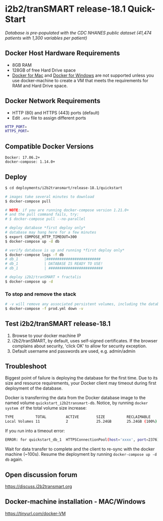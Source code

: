 # i2b2/tranSMART release-18.1 Quick-Start

_Database is pre-populated with the CDC NHANES public dataset (41,474 patients with 1,300 variables per patient)_

## Docker Host Hardware Requirements

-   8GB RAM
-   128GB of free Hard Drive space
-   [Docker for Mac](https://docs.docker.com/docker-for-mac) and [Docker for Windows](https://docs.docker.com/docker-for-windows/) are not supported unless you use docker-machine to create a VM that meets the requirements for RAM and Hard Drive space.

## Docker Network Requirements

-   HTTP (80) and HTTPS (443) ports (default)
-   Edit `.env` file to assign different ports

```bash
HTTP_PORT=
HTTPS_PORT=
```

## Compatible Docker Versions

    Docker: 17.06.2+
    docker-compose: 1.14.0+

## Deploy

```bash
$ cd deployments/i2b2transmart/release-18.1/quickstart

# images take several minutes to download
$ docker-compose pull

# NOTE: if you are running docker-compose version 1.21.0+
# and the pull command fails, try:
# $ docker-compose pull --no-parallel

# deploy database *first deploy only*
# database may hang here for a few minutes
$ export COMPOSE_HTTP_TIMEOUT=300
$ docker-compose up -d db

# verify database is up and running *first deploy only*
$ docker-compose logs -f db
# db_1            |#########################
# db_1            | DATABASE IS READY TO USE!
# db_1            | #########################

# deploy i2b2/tranSMART + fractalis
$ docker-compose up -d
```

### To stop and remove the stack

```bash
# -v will remove any associated persistent volumes, including the database, with the stack
$ docker-compose -f prod.yml down -v
```

## Test i2b2/tranSMART release-18.1

1.  Browse to your docker machine IP
2.  i2b2/tranSMART, by default, uses self-signed certificates. If the browser complains about security, 'click OK' to allow for security exception.
3.  Default username and passwords are used, e.g. admin/admin

## Troubleshoot

Biggest point of failure is deploying the database for the first time. Due to its size and resource requirements, your Docker client may timeout during first deployment of the database.

Docker is transferring the data from the Docker database image to the named volume `quickstart_i2b2transmart-db`. Notice, by running `docker system df` the total volume size increase:

```bash
TYPE          TOTAL         ACTIVE        SIZE          RECLAIMABLE
Local Volumes 11            2             25.24GB       25.24GB (100%)
```

If you run into a timeout error:

```bash
ERROR: for quickstart_db_1  HTTPSConnectionPool(host='xxxx', port=2376): Read timed out. (read timeout=60)
```

Wait for data transfer to complete and the client to re-sync with the docker machine (~100s). Resume the deployment by running `docker-compose up -d db` again.

## Open discussion forum
https://discuss.i2b2transmart.org

## Docker-machine installation - MAC/Windows
https://tinyurl.com/docker-VM
